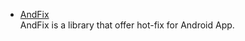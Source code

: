 * [AndFix](https://github.com/alibaba/AndFix)    
  AndFix is a library that offer hot-fix for Android App.
